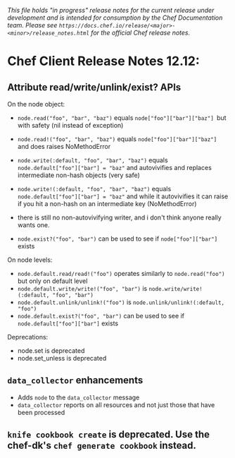 *This file holds "in progress" release notes for the current release under development and is intended for consumption by the Chef Documentation team.
Please see `https://docs.chef.io/release/<major>-<minor>/release_notes.html` for the official Chef release notes.*

# Chef Client Release Notes 12.12:

## Attribute read/write/unlink/exist? APIs

On the node object:

- `node.read("foo", "bar", "baz")` equals `node["foo"]["bar"]["baz"] `but with safety (nil instead of exception)
- `node.read!("foo", "bar", "baz")` equals `node["foo"]["bar"]["baz"]` and does raises NoMethodError

- `node.write(:default, "foo", "bar", "baz")` equals `node.default["foo"]["bar"] = "baz"` and autovivifies and replaces intermediate non-hash objects (very safe) 
- `node.write!(:default, "foo", "bar", "baz")` equals `node.default["foo"]["bar"] = "baz"` and while it autovivifies it can raise if you hit a non-hash on an intermediate key (NoMethodError)
- there is still no non-autovivifying writer, and i don't think anyone really wants one.
- `node.exist?("foo", "bar")` can be used to see if `node["foo"]["bar"]` exists

On node levels:

- `node.default.read/read!("foo")` operates similarly to `node.read("foo")` but only on default level
- `node.default.write/write!("foo", "bar")` is `node.write/write!(:default, "foo", "bar")`
- `node.default.unlink/unlink!("foo")` is `node.unlink/unlink!(:default, "foo")`
- `node.default.exist?("foo", "bar")` can be used to see if `node.default["foo"]["bar"]` exists

Deprecations:

- node.set is deprecated
- node.set_unless is deprecated

## `data_collector` enhancements

- Adds `node` to the `data_collector` message
- `data_collector` reports on all resources and not just those that have been processed

## `knife cookbook create` is deprecated. Use the chef-dk's `chef generate cookbook` instead.